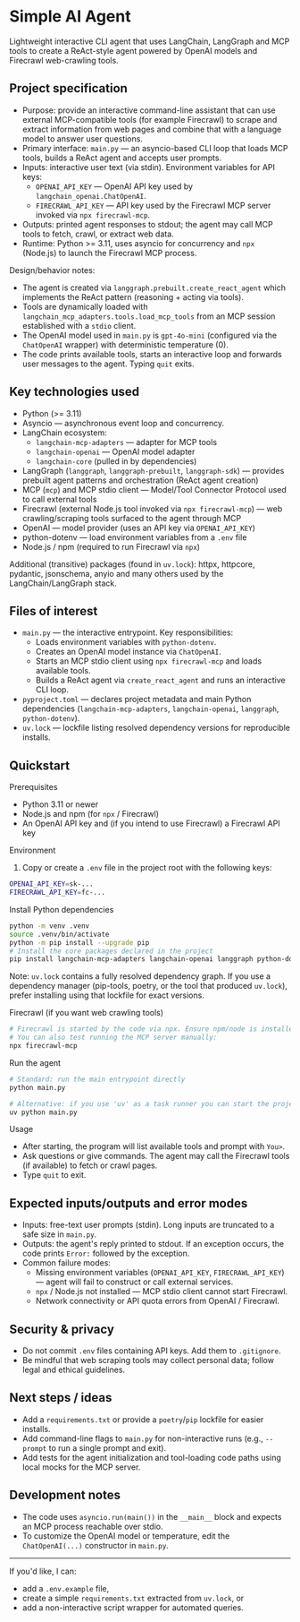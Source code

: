 # Simple AI Agent

Lightweight interactive CLI agent that uses LangChain, LangGraph and MCP tools to create a ReAct-style agent powered by OpenAI models and Firecrawl web-crawling tools.

## Project specification

- Purpose: provide an interactive command-line assistant that can use external MCP-compatible tools (for example Firecrawl) to scrape and extract information from web pages and combine that with a language model to answer user questions.
- Primary interface: `main.py` — an asyncio-based CLI loop that loads MCP tools, builds a ReAct agent and accepts user prompts.
- Inputs: interactive user text (via stdin). Environment variables for API keys:
	- `OPENAI_API_KEY` — OpenAI API key used by `langchain_openai.ChatOpenAI`.
	- `FIRECRAWL_API_KEY` — API key used by the Firecrawl MCP server invoked via `npx firecrawl-mcp`.
- Outputs: printed agent responses to stdout; the agent may call MCP tools to fetch, crawl, or extract web data.
- Runtime: Python >= 3.11, uses asyncio for concurrency and `npx` (Node.js) to launch the Firecrawl MCP process.

Design/behavior notes:
- The agent is created via `langgraph.prebuilt.create_react_agent` which implements the ReAct pattern (reasoning + acting via tools).
- Tools are dynamically loaded with `langchain_mcp_adapters.tools.load_mcp_tools` from an MCP session established with a `stdio` client.
- The OpenAI model used in `main.py` is `gpt-4o-mini` (configured via the `ChatOpenAI` wrapper) with deterministic temperature (0).
- The code prints available tools, starts an interactive loop and forwards user messages to the agent. Typing `quit` exits.

## Key technologies used

- Python (>= 3.11)
- Asyncio — asynchronous event loop and concurrency.
- LangChain ecosystem:
	- `langchain-mcp-adapters` — adapter for MCP tools
	- `langchain-openai` — OpenAI model adapter
	- `langchain-core` (pulled in by dependencies)
- LangGraph (`langgraph`, `langgraph-prebuilt`, `langgraph-sdk`) — provides prebuilt agent patterns and orchestration (ReAct agent creation)
- MCP (`mcp`) and MCP stdio client — Model/Tool Connector Protocol used to call external tools
- Firecrawl (external Node.js tool invoked via `npx firecrawl-mcp`) — web crawling/scraping tools surfaced to the agent through MCP
- OpenAI — model provider (uses an API key via `OPENAI_API_KEY`)
- python-dotenv — load environment variables from a `.env` file
- Node.js / npm (required to run Firecrawl via `npx`)

Additional (transitive) packages (found in `uv.lock`): httpx, httpcore, pydantic, jsonschema, anyio and many others used by the LangChain/LangGraph stack.

## Files of interest

- `main.py` — the interactive entrypoint. Key responsibilities:
	- Loads environment variables with `python-dotenv`.
	- Creates an OpenAI model instance via `ChatOpenAI`.
	- Starts an MCP stdio client using `npx firecrawl-mcp` and loads available tools.
	- Builds a ReAct agent via `create_react_agent` and runs an interactive CLI loop.
- `pyproject.toml` — declares project metadata and main Python dependencies (`langchain-mcp-adapters`, `langchain-openai`, `langgraph`, `python-dotenv`).
- `uv.lock` — lockfile listing resolved dependency versions for reproducible installs.

## Quickstart

Prerequisites
- Python 3.11 or newer
- Node.js and npm (for `npx` / Firecrawl)
- An OpenAI API key and (if you intend to use Firecrawl) a Firecrawl API key

Environment
1. Copy or create a `.env` file in the project root with the following keys:

```bash
OPENAI_API_KEY=sk-...
FIRECRAWL_API_KEY=fc-...
```

Install Python dependencies

```bash
python -m venv .venv
source .venv/bin/activate
python -m pip install --upgrade pip
# Install the core packages declared in the project
pip install langchain-mcp-adapters langchain-openai langgraph python-dotenv
```

Note: `uv.lock` contains a fully resolved dependency graph. If you use a dependency manager (pip-tools, poetry, or the tool that produced `uv.lock`), prefer installing using that lockfile for exact versions.

Firecrawl (if you want web crawling tools)

```bash
# Firecrawl is started by the code via npx. Ensure npm/node is installed.
# You can also test running the MCP server manually:
npx firecrawl-mcp
```

Run the agent

```bash
# Standard: run the main entrypoint directly
python main.py

# Alternative: if you use 'uv' as a task runner you can start the project with:
uv python main.py
```

Usage
- After starting, the program will list available tools and prompt with `You>`.
- Ask questions or give commands. The agent may call the Firecrawl tools (if available) to fetch or crawl pages.
- Type `quit` to exit.

## Expected inputs/outputs and error modes

- Inputs: free-text user prompts (stdin). Long inputs are truncated to a safe size in `main.py`.
- Outputs: the agent's reply printed to stdout. If an exception occurs, the code prints `Error:` followed by the exception.
- Common failure modes:
	- Missing environment variables (`OPENAI_API_KEY`, `FIRECRAWL_API_KEY`) — agent will fail to construct or call external services.
	- `npx` / Node.js not installed — MCP stdio client cannot start Firecrawl.
	- Network connectivity or API quota errors from OpenAI / Firecrawl.

## Security & privacy
- Do not commit `.env` files containing API keys. Add them to `.gitignore`.
- Be mindful that web scraping tools may collect personal data; follow legal and ethical guidelines.

## Next steps / ideas
- Add a `requirements.txt` or provide a `poetry`/`pip` lockfile for easier installs.
- Add command-line flags to `main.py` for non-interactive runs (e.g., `--prompt` to run a single prompt and exit).
- Add tests for the agent initialization and tool-loading code paths using local mocks for the MCP server.

## Development notes
- The code uses `asyncio.run(main())` in the `__main__` block and expects an MCP process reachable over stdio.
- To customize the OpenAI model or temperature, edit the `ChatOpenAI(...)` constructor in `main.py`.

---

If you'd like, I can:
- add a `.env.example` file,
- create a simple `requirements.txt` extracted from `uv.lock`, or
- add a non-interactive script wrapper for automated queries.

